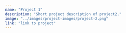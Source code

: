```yaml
---
name: "Project 1"
description: "Short project description of project2."
image: "../images/project-images/project-2.png"
link: "link to project"
---
```

